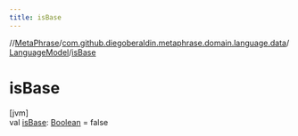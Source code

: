 ```yaml
---
title: isBase
---
```

//[MetaPhrase](../../../index.html)/[com.github.diegoberaldin.metaphrase.domain.language.data](../index.html)/[LanguageModel](index.html)/[isBase](is-base.html)



# isBase



[jvm]\
val [isBase](is-base.html): [Boolean](https://kotlinlang.org/api/latest/jvm/stdlib/kotlin/-boolean/index.html) = false




